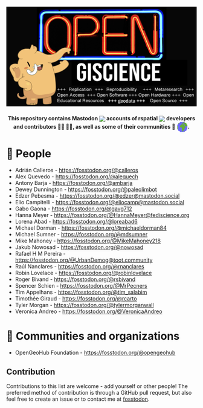 ![](./geomastadon.png)

<h4 align="center">This repository contains Mastodon <img src="https://emojipedia-us.s3.dualstack.us-west-1.amazonaws.com/thumbs/240/microsoft/319/mammoth_1f9a3.png" align="center" width="25px"/> accounts of rspatial <img src="https://avatars.githubusercontent.com/u/25086656?s=200&v=4" align="center" width="25px"/> developers and contributors 👩‍💻 👨‍💻, as well as some of their communities 📣 <img src="https://raw.githubusercontent.com/ambarja/Workshop-MasterGIS2021/gh-pages/img/globe.gif" align="center" width="30px"/>.</h4>


# 🔵 People

- Adrián Calleros - https://fosstodon.org/@calleros
- Alex Quevedo - https://fosstodon.org/@alequech
- Antony Barja - https://fosstodon.org/@ambarja
- Dewey Dunnington - https://fosstodon.org/@paleolimbot
- Edzer Pebesma - https://fosstodon.org/@edzer@mastodon.social
- Elio Campitelli - https://fosstodon.org/@eliocamp@mastodon.social
- Gabo Gaona - https://fosstodon.org/@gavg712
- Hanna Meyer - https://fosstodon.org/@HannaMeyer@fediscience.org
- Lorena Abad - https://fosstodon.org/@loreabad6
- Michael Dorman - https://fosstodon.org/@michaeldorman84
- Michael Sumner - https://fosstodon.org/@mdsumner
- Mike Mahoney - https://fosstodon.org/@MikeMahoney218
- Jakub Nowosad - https://fosstodon.org/@nowosad
- Rafael H M Pereira - https://fosstodon.org/@UrbanDemog@toot.community
- Raúl Nanclares - https://fosstodon.org/@rnanclares
- Robin Lovelace - https://fosstodon.org/@robinlovelace
- Roger Bivand - https://fosstodon.org/@rsbivand
- Spencer Schien - https://fosstodon.org/@MrPecners
- Tim Appelhans - https://fosstodon.org/@tim_salabim
- Timothée Giraud - https://fosstodon.org/@rcarto
- Tyler Morgan - https://fosstodon.org/@tylermorganwall
- Veronica Andreo - https://fosstodon.org/@VeronicaAndreo

# 🔵 Communities and organizations

- OpenGeoHub Foundation - https://fosstodon.org/@opengeohub

## Contribution

Contributions to this list are welcome - add yourself or other people!
The preferred method of contribution is through a GitHub pull request, but also feel free to create an issue or to contact me at [fosstodon](https://fosstodon.org/@nowosad).
